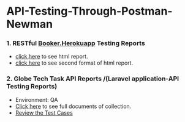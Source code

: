 # API-Testing-Through-Postman-Newman
### 1. RESTful [Booker.Herokuapp](https://restful-booker.herokuapp.com/apidoc/index.html) Testing Reports
   - [click here](https://newman-html-report-of-api-testing.netlify.app/) to see html report.  
   - [click here](https://html-report-api-of-api-testing2nd.netlify.app/) to see second format of html report.
### 2. Globe Tech Task API  Reports /(Laravel application-API Testing Reports)
   - Environment: QA
   - [Click here](https://documenter.getpostman.com/view/22934276/2s8YRdranw) to see full documents of collection.
   - [Review the Test Cases](https://docs.google.com/spreadsheets/d/1tTcdyuv2DXjj55VWCYcoaAo1ris8PirZ/edit?usp=share_link&ouid=110212694347163662297&rtpof=true&sd=true)
